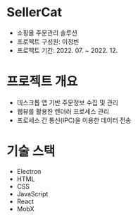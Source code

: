 # SellerCat

- 쇼핑몰 주문관리 솔루션
- 프로젝트 구성원: 이정빈
- 프로젝트 기간: 2022. 07. ~ 2022. 12.

# 프로젝트 개요

- 데스크톱 앱 기반 주문정보 수집 및 관리
- 웹뷰를 활용한 렌더러 프로세스 관리
- 프로세스 간 통신(IPC)을 이용한 데이터 전송

# 기술 스택

- Electron
- HTML
- CSS
- JavaScript
- React
- MobX
